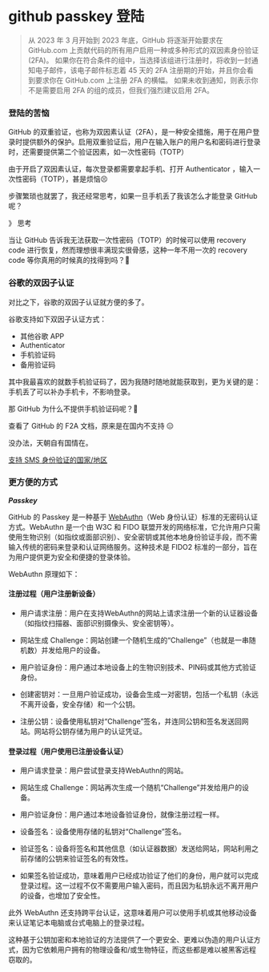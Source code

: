 # github passkey 登陆

> 从 2023 年 3 月开始到 2023 年底，GitHub 将逐渐开始要求在 GitHub.com 上贡献代码的所有用户启用一种或多种形式的双因素身份验证 (2FA)。 如果你在符合条件的组中，当选择该组进行注册时，将收到一封通知电子邮件，该电子邮件标志着 45 天的 2FA 注册期的开始，并且你会看到要求你在 GitHub.com 上注册 2FA 的横幅。 如果未收到通知，则表示你不是需要启用 2FA 的组的成员，但我们强烈建议启用 2FA。


### 登陆的苦恼

GitHub 的双重验证，也称为双因素认证（2FA），是一种安全措施，用于在用户登录时提供额外的保护。启用双重验证后，用户在输入账户的用户名和密码进行登录时，还需要提供第二个验证因素，如一次性密码（TOTP）

由于开启了双因素认证，每次登录都需要拿起手机、打开 Authenticator ，输入一次性密码（TOTP），甚是烦恼😣


<ImgView title="登陆的苦恼" url="https://3.z.wiki/autoupload/20231211/MGis.1216X1006-image.png" />


步骤繁琐也就罢了，我还经常思考，如果一旦手机丢了我该怎么才能登录 GitHub 呢？

》 思考


当让 GitHub 告诉我无法获取一次性密码（TOTP）的时候可以使用 recovery code 进行恢复，然而理想很丰满现实很骨感，这种一年不用一次的 recovery code 等你真用的时候真的找得到吗？🤔


### 谷歌的双因子认证

对比之下，谷歌的双因子认证就方便的多了。


<ImgView title="谷歌的双因子认证" url="https://1.z.wiki/autoupload/20231211/mb9S.1808X1212-image.png" />

谷歌支持如下双因子认证方式：

* 其他谷歌 APP
* Authenticator
* 手机验证码
* 备用验证码

其中我最喜欢的就数手机验证码了，因为我随时随地就能获取到，更为关键的是：手机丢了可以补办手机卡，不影响登录。


那 GitHub 为什么不提供手机验证码呢？🤔


查看了 GitHub 的 F2A 文档，原来是在国内不支持 😑

<ImgView title="github的双因子认证" url="https://1.z.wiki/autoupload/20231211/jE0N.1904X1306-image.png" />

没办法，天朝自有国情在。

[支持 SMS 身份验证的国家/地区](https://docs.github.com/zh/authentication/securing-your-account-with-two-factor-authentication-2fa/countries-where-sms-authentication-is-supported)

### 更方便的方式

***Passkey***

GitHub 的 Passkey 是一种基于 [WebAuthn](https://webauthn.io/)（Web 身份认证）标准的无密码认证方式。WebAuthn 是一个由 W3C 和 FIDO 联盟开发的网络标准，它允许用户只需使用生物识别（如指纹或面部识别）、安全密钥或其他本地身份验证手段，而不需输入传统的密码来登录和认证网络服务。这种技术是 FIDO2 标准的一部分，旨在为用户提供更为安全和便捷的登录体验。

WebAuthn 原理如下：


#### 注册过程（用户注册新设备）

<ImgView title="webauthn" url="https://0.z.wiki/autoupload/20231211/NfY9.1207X1080-image.png" />

* 用户请求注册：用户在支持WebAuthn的网站上请求注册一个新的认证器设备（如指纹扫描器、面部识别摄像头、安全密钥等）。

* 网站生成 Challenge：网站创建一个随机生成的“Challenge”（也就是一串随机数）并发给用户的设备。

* 用户验证身份：用户通过本地设备上的生物识别技术、PIN码或其他方式验证身份。

* 创建密钥对：一旦用户验证成功，设备会生成一对密钥，包括一个私钥（永远不离开设备，安全存储）和一个公钥。

* 注册公钥：设备使用私钥对“Challenge”签名，并连同公钥和签名发送回网站。网站将公钥存储为用户的认证凭证。

#### 登录过程（用户使用已注册设备认证）

<ImgView title="webauthn" url="https://0.z.wiki/autoupload/20231211/z9qx.1207X1080-image.png" />

* 用户请求登录：用户尝试登录支持WebAuthn的网站。

* 网站生成 Challenge：网站再次生成一个随机“Challenge”并发给用户的设备。

* 用户验证身份：用户通过本地设备验证身份，就像注册过程一样。

* 设备签名：设备使用存储的私钥对“Challenge”签名。

* 验证签名：设备将签名和其他信息（如认证器数据）发送给网站，网站利用之前存储的公钥来验证签名的有效性。

* 如果签名验证成功，意味着用户已经成功验证了他们的身份，用户就可以完成登录过程。这一过程不仅不需要用户输入密码，而且因为私钥永远不离开用户的设备，也增加了安全性。

此外 WebAuthn 还支持跨平台认证，这意味着用户可以使用手机或其他移动设备来认证笔记本电脑或台式电脑上的登录过程。

这种基于公钥加密和本地验证的方法提供了一个更安全、更难以伪造的用户认证方式，因为它依赖用户拥有的物理设备和/或生物特征，而这些都是难以被黑客远程窃取的。
